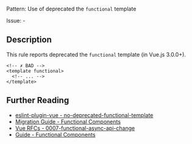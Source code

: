Pattern: Use of deprecated the `functional` template

Issue: -

## Description

This rule reports deprecated the `functional` template (in Vue.js 3.0.0+).

<eslint-code-block :rules="{'vue/no-deprecated-functional-template': ['error']}">

```vue
<!-- ✗ BAD -->
<template functional>
  <!-- ... -->
</template>
```

</eslint-code-block>

## Further Reading

* [eslint-plugin-vue - no-deprecated-functional-template](https://eslint.vuejs.org/rules/no-deprecated-functional-template.html)
* [Migration Guide - Functional Components](https://v3.vuejs.org/guide/migration/functional-components.html)
* [Vue RFCs - 0007-functional-async-api-change](https://github.com/vuejs/rfcs/blob/master/active-rfcs/0007-functional-async-api-change.md)
* [Guide - Functional Components](https://vuejs.org/v2/guide/render-function.html#Functional-Components)

